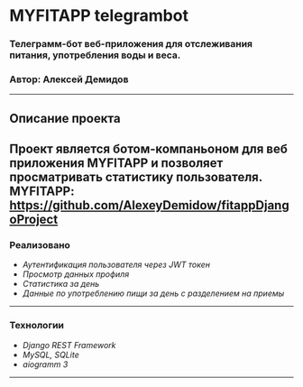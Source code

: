 # **MYFITAPP telegrambot**
### Телеграмм-бот веб-приложения для отслеживания питания, употребления воды и веса.
### Автор: Алексей Демидов

---

## Описание проекта
Проект является ботом-компаньоном для веб приложения MYFITAPP и позволяет просматривать статистику пользователя.  
MYFITAPP: https://github.com/AlexeyDemidow/fitappDjangoProject
---
### Реализовано

- _Аутентификация пользователя через JWT токен_
- _Просмотр данных профиля_
- _Статистика за день_
- _Данные по употреблению пищи за день с разделением на приемы_

---
### Технологии

- _Django REST Framework_
- _MySQL, SQLite_
- _aiogramm 3_

---
